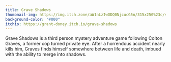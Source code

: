 ```yaml
---
title: Grave Shadows
thumbnail-img: https://img.itch.zone/aW1nLzIwODQ0NjcucG5n/315x250%23c/vfBTBh.png
background-color: "#000"
itchio: https://grant-doney.itch.io/grave-shadows
---
```


Grave Shadows is a third person mystery adventure game following Colton Graves, a former cop turned private eye. After a horrendous accident nearly kills him, Graves finds himself somewhere between life and death, imbued with the ability to merge into shadows. 